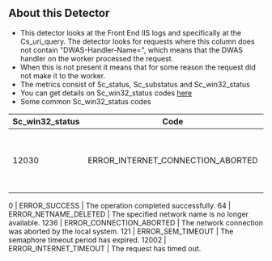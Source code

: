## About this Detector

* This detector looks at the Front End IIS logs and specifically at the Cs_uri_query. The detector looks for requests where this column does not contain "DWAS-Handler-Name=", which means that the DWAS handler on the worker processed the request. 
* When this is not present it means that for some reason the request did not make it to the worker.
* The metrics consist of Sc_status, Sc_substatus and Sc_win32_status
* You can get details on Sc_win32_status codes [here](https://msdn.microsoft.com/en-us/library/ms681381.aspx) 
* Some common Sc_win32_status codes

|Sc_win32_status | Code | Description|
|--- | --- | ---|
|12030 | ERROR_INTERNET_CONNECTION_ABORTED | The connection with the server has been terminated.|


0 | ERROR_SUCCESS | The operation completed successfully.
64 | ERROR_NETNAME_DELETED | The specified network name is no longer available.
1236 | ERROR_CONNECTION_ABORTED | The network connection was aborted by the local system.
121 | ERROR_SEM_TIMEOUT | The semaphore timeout period has expired.
12002 | ERROR_INTERNET_TIMEOUT | The request has timed out.

